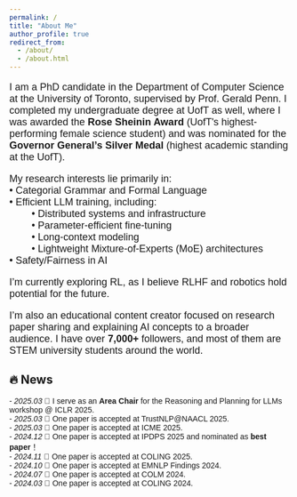 ```yaml
---
permalink: /
title: "About Me"
author_profile: true
redirect_from: 
  - /about/
  - /about.html
---
```


<div style="font-size: 18px; font-family: 'Arial';">
  <p>
    I am a PhD candidate in the Department of Computer Science at the University of Toronto, supervised by Prof. Gerald Penn. I completed my undergraduate degree at UofT as well, where I was awarded the <strong>Rose Sheinin Award</strong> (UofT's highest-performing female science student) and was nominated for the <strong>Governor General’s Silver Medal</strong> (highest academic standing at the UofT).
  </p>

<p>
  My research interests lie primarily in:
  <br>• Categorial Grammar and Formal Language
  <br>• Efficient LLM training, including:
  <br>&nbsp;&nbsp;&nbsp;&nbsp;&nbsp;&nbsp;&nbsp;&nbsp;• Distributed systems and infrastructure  
  <br>&nbsp;&nbsp;&nbsp;&nbsp;&nbsp;&nbsp;&nbsp;&nbsp;• Parameter-efficient fine-tuning  
  <br>&nbsp;&nbsp;&nbsp;&nbsp;&nbsp;&nbsp;&nbsp;&nbsp;• Long-context modeling  
  <br>&nbsp;&nbsp;&nbsp;&nbsp;&nbsp;&nbsp;&nbsp;&nbsp;• Lightweight Mixture-of-Experts (MoE) architectures
  <br>• Safety/Fairness in AI
</p>

  <p>
    I’m currently exploring RL, as I believe RLHF and robotics hold potential for the future.
  </p>

  <p>
    I’m also an educational content creator focused on research paper sharing and explaining AI concepts to a broader audience. I have over <strong>7,000+</strong> followers, and most of them are STEM university students around the world.
  </p>
</div>

## 🔥 News

<div style="font-size: 14px; font-family: 'Arial';">
- <i>2025.03</i> 🎉 I serve as an <strong>Area Chair</strong> for the Reasoning and Planning for LLMs workshop @ ICLR 2025.<br>
- <i>2025.03</i> 🎉 One paper is accepted at TrustNLP@NAACL 2025.<br>
- <i>2025.03</i> 🎉 One paper is accepted at ICME 2025.<br>
- <i>2024.12</i> 🏅 One paper is accepted at IPDPS 2025 and nominated as <strong>best paper</strong>！<br>
- <i>2024.11</i> 🎉 One paper is accepted at COLING 2025.<br>
- <i>2024.10</i> 🎉 One paper is accepted at EMNLP Findings 2024.<br>
- <i>2024.07</i> 🎉 One paper is accepted at COLM 2024.<br>
- <i>2024.03</i> 🎉 One paper is accepted at COLING 2024.<br>
</div>

